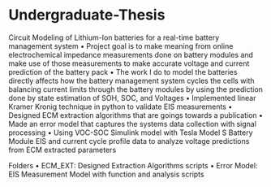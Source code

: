 # Undergraduate-Thesis
Circuit Modeling of Lithium-Ion batteries for a real-time battery management system
• Project goal is to make meaning from online electrochemical impedance measurements done on battery modules and make use of those measurements to make accurate voltage and current prediction of the battery pack
• The work I do to model the batteries directly affects how the battery management system cycles the cells with balancing current limits through the battery modules by using the prediction done by state estimation of SOH, SOC, and Voltages
• Implemented linear Kramer Kronig technique in python to validate EIS measurements
• Designed ECM extraction algorithms that are goings towards a publication
• Made an error model that captures the systems data collection with signal processing
• Using VOC-SOC Simulink model with Tesla Model S Battery Module EIS and current cycle profile data to analyze voltage predictions from
ECM extracted parameters

Folders
• ECM_EXT: Designed Extraction Algorithms scripts
• Error Model: EIS Measurement Model with function and analysis scripts
